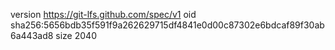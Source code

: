 version https://git-lfs.github.com/spec/v1
oid sha256:5656bdb35f591f9a262629715df4841e0d00c87302e6bdcaf89f30ab6a443ad8
size 2040
